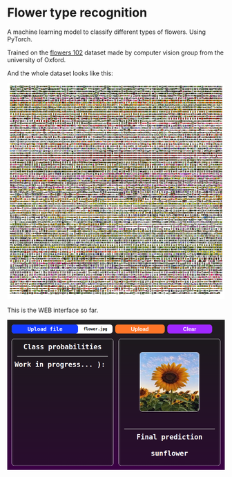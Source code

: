 # Flower type recognition

A machine learning model to classify different types of flowers. Using PyTorch.

Trained on the [flowers 102](https://www.robots.ox.ac.uk/~vgg/data/flowers/102/) dataset made by computer vision group from the university of Oxford.

And the whole dataset looks like this:

![Dataset](./flowers-dataset.png)

This is the WEB interface so far.

![Preview](./preview.png)